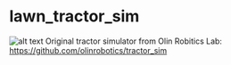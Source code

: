 # lawn_tractor_sim
![alt text](https://github.com/ros-agriculture/ros-agriculture.github.io/blob/master/media/tractor_sim.png?raw=true "ROS Lawn Tractor")
Original tractor simulator from Olin Robitics Lab:
https://github.com/olinrobotics/tractor_sim
